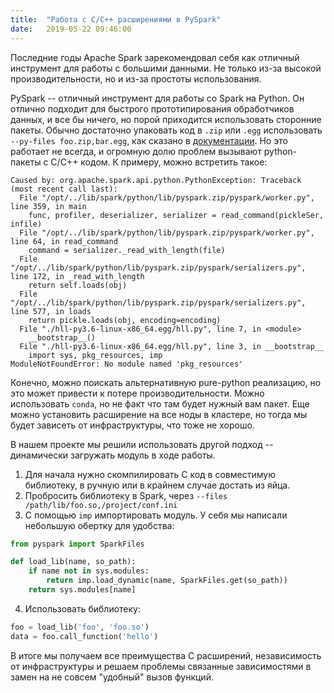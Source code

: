 ```yaml
---
title:  "Работа с C/C++ расширениями в PySpark"
date:   2019-05-22 09:46:00
---
```


Последние годы Apache Spark зарекомендовал себя как отличный инструмент для работы с большими данными. Не только из-за высокой производительности, но и из-за простоты использования.

PySpark -- отличный инструмент для работы со Spark на Python. Он отлично подходит для быстрого прототипирования обработчиков данных, и все бы ничего, но порой приходится использовать сторонние пакеты.  Обычно достаточно упаковать код в `.zip` или `.egg` использовать `--py-files foo.zip,bar.egg`, как сказано в [документации](https://spark.apache.org/docs/latest/submitting-applications.html). Но это работает не всегда, и огромную долю проблем вызывают python-пакеты с C/C++ кодом. К примеру, можно встретить такое:

```
Caused by: org.apache.spark.api.python.PythonException: Traceback (most recent call last):
  File "/opt/../lib/spark/python/lib/pyspark.zip/pyspark/worker.py", line 359, in main
    func, profiler, deserializer, serializer = read_command(pickleSer, infile)
  File "/opt/../lib/spark/python/lib/pyspark.zip/pyspark/worker.py", line 64, in read_command
    command = serializer._read_with_length(file)
  File "/opt/../lib/spark/python/lib/pyspark.zip/pyspark/serializers.py", line 172, in _read_with_length
    return self.loads(obj)
  File "/opt/../lib/spark/python/lib/pyspark.zip/pyspark/serializers.py", line 577, in loads
    return pickle.loads(obj, encoding=encoding)
  File "./hll-py3.6-linux-x86_64.egg/hll.py", line 7, in <module>
    __bootstrap__()
  File "./hll-py3.6-linux-x86_64.egg/hll.py", line 3, in __bootstrap__
    import sys, pkg_resources, imp
ModuleNotFoundError: No module named 'pkg_resources'
```

Конечно, можно поискать альтернативную pure-python реализацию, но это может привести к потере производительности. Можно использовать `conda`, но не факт что там будет нужный вам пакет. Еще можно установить расширение на все ноды в кластере, но тогда мы будет зависеть от инфраструктуры, что тоже не хорошо.

В нашем проекте мы решили использовать другой подход -- динамически загружать модуль в ходе работы.

1. Для начала нужно скомпилировать C код в совместимую библиотеку, в ручную или в крайнем случае достать из яйца.
2. Пробросить библиотеку в Spark, через `--files /path/lib/foo.so,/project/conf.ini`
3. С помощью `imp` импортировать модуль. У себя мы написали небольшую обертку для удобства:

```python
from pyspark import SparkFiles

def load_lib(name, so_path):
    if name not in sys.modules:
        return imp.load_dynamic(name, SparkFiles.get(so_path))
    return sys.modules[name]
```

4. Использовать библиотеку:

```python
foo = load_lib('foo', 'foo.so')
data = foo.call_function('hello')
```

В итоге мы получаем все преимущества С расширений, независимость от инфраструктуры и решаем проблемы связанные зависимостями в замен на не совсем "удобный" вызов функций.
